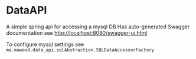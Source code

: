 # DataAPI
A simple spring api for accessing a mysql DB
Has auto-generated Swagger documentation see <http://localhost:8080/swagger-ui.html>

To configure mysql settings see 
`me.mawood.data_api.sqlAbstraction.SQLDataAccessorFactory`